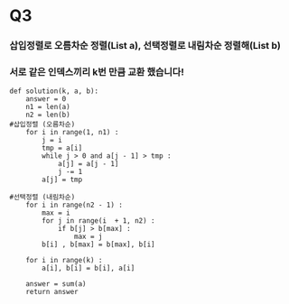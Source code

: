 
# Q3 

### 삽입정렬로 오름차순 정렬(List a), 선택정렬로 내림차순 정렬해(List b) 
### 서로 같은 인덱스끼리 k번 만큼 교환 했습니다!


```
def solution(k, a, b):
    answer = 0
    n1 = len(a)
    n2 = len(b)
#삽입정렬 (오름차순)
    for i in range(1, n1) :
        j = i
        tmp = a[i]
        while j > 0 and a[j - 1] > tmp :
            a[j] = a[j - 1]
            j -= 1
        a[j] = tmp 
        
#선택정렬 (내림차순)
    for i in range(n2 - 1) :
        max = i
        for j in range(i  + 1, n2) :
            if b[j] > b[max] :
                max = j
        b[i] , b[max] = b[max], b[i]
        
    for i in range(k) :
        a[i], b[i] = b[i], a[i]
    
    answer = sum(a)
    return answer

```